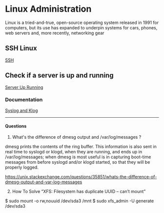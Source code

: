 # Linux Administration

Linux is a tried-and-true, open-source operating system released in 1991 for computers, but its use has expanded to underpin systems for cars, phones, web servers and, more recently, networking gear

## SSH Linux

[SSH](./ssh/README.md)

## Check if a server is up and running

[Server Up Running](./server-up-running/README.md)




### Documentation

[Syslog and Klog](https://annvix.com/syslog_and_klog#:~:text=syslogd%20is%20a%20system%20logging,via%20the%20%2Fetc%2Fsyslog)

-------------------------

#### Questions

1. What's the difference of dmesg output and /var/log/messages ?

 dmesg prints the contents of the ring buffer. This information is also sent in real time to syslogd or klogd, when they are running, and ends up in /var/log/messages; when dmesg is most useful is in capturing boot-time messages from before syslogd and/or klogd started, so that they will be properly logged.

https://unix.stackexchange.com/questions/35851/whats-the-difference-of-dmesg-output-and-var-log-messages

2. How To Solve “XFS: Filesystem has duplicate UUID – can’t mount”

$ sudo mount -o rw,nouuid /dev/sda3  /mnt
$ sudo xfs_admin -U generate /dev/sda3


